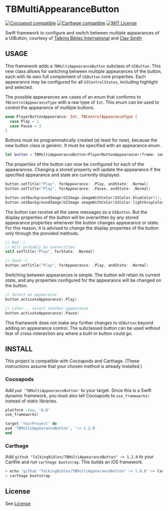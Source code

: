 # TBMultiAppearanceButton

[![Cocoapod compatible](https://img.shields.io/cocoapods/v/TBMultiAppearanceButton.svg)](https://cocoapods.org/pods/TBMultiAppearanceButton)
[![Carthage compatible](https://img.shields.io/badge/carthage-compatible-4BC51D.svg?style=flat)](https://github.com/Carthage/Carthage)
[![MIT License](https://img.shields.io/badge/license-MIT%20License-blue.svg)](LICENSE)

Swift framework to configure and switch between multiple appearances of a UIButton, courtesy
of [Talking Bibles International](https://github.com/TalkingBibles) and [Clay Smith](https://github.com/stphnclysmth)


## USAGE

This framework adds a `TBMultiAppearanceButton` subclass of `UIButton`. This new class
allows for switching between multiple appearances of the button, each with its own full
complement of `UIButton` core properties. Each appearance may be configured for all
`UIControlStates`, including highlight and selected.

The possible appearances are cases of an enum that conforms to `TBControlAppearanceType`
with a raw type of `Int`. This enum can be used to control the appearance of multiple
buttons.

```swift
enum PlayerButtonAppearance: Int, TBControlAppearanceType {
  case Play = 2
  case Pause = 3
}
```

Buttons must be programmatically created (at least for now), because the new button class
is generic. It must be specified with an appearance enum.

```swift
let button = TBMultiAppearanceButton<PlayerButtonAppearance>(frame: someFrame)
```

The properties of the button can now be configured for each of the appearances. Changing a
stored property will update the appearance if the specified appearance and state are
currently displayed.

```swift
button.setTitle("Play", forAppearance: .Play, andState: .Normal)
button.setTitle("Play", forAppearance: .Pause, andState: .Normal)

button.setBackgroundImage(UIImage.imageWithColor(UIColor.blueColor()), forAppearance: .Play, andState: .Normal)
button.setBackgroundImage(UIImage.imageWithColor(UIColor.lightGrayColor()), forAppearance: .Play, andState: .Normal)
```

The button can receive all the same messages as a `UIButton`. But the display properties of
the button will be overwritten by any stored appearance properties whenever the button
changes appearance or state. For this reason, it is advised to change the display
properties of the button only through the provided methods.

```swift
// Bad :(
// Will probably be overwritten
self.setTitle("Play", forState: .Normal)

// Good :)
button.setTitle("Play", forAppearance: .Play, andState: .Normal)
```

Switching between appearances is simple. The button will retain its current state, and any
properties configured for the appearance will be changed on the button.

```swift
// Select an appearance
button.activateAppearance(.Play)

// Later... select another appearance
button.activateAppearance(.Pause)
```

This framework does not make any further changes to `UIButton` beyond adding on appearance
control. The subclassed button can be used without fear of cross-interaction any where a
built-in button could go.


## INSTALL

This project is compatible with Cocoapods and Carthage. (These instructions assume that your
chosen method is already installed.)

### Cocoapods

Add `pod 'TBMultiAppearanceButton'` to your target. Since this is a Swift dynamic
framework, you must also tell Cocoapods to `use_frameworks!` instead of static libraries.

```ruby
platform :ios, '8.0'
use_frameworks!

target 'YourProject' do
pod 'TBMultiAppearanceButton', '~> 1.2.0'
end
```

### Carthage

Add `github "TalkingBibles/TBMultiAppearanceButton" ~> 1.2.0` to your Cartfile and run
`carthage bootstrap`. This builds an iOS framework.

```sh
> echo 'github "TalkingBibles/TBMultiAppearanceButton" ~> 1.0.0' >> Cartfile
> carthage bootstrap
```

## License

See [License](LICENSE)
